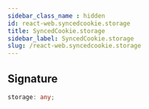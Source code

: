```yaml
---
sidebar_class_name : hidden
id: react-web.syncedcookie.storage
title: SyncedCookie.storage
sidebar_label: SyncedCookie.storage
slug: /react-web.syncedcookie.storage
---
```






## Signature

```typescript
storage: any;
```
